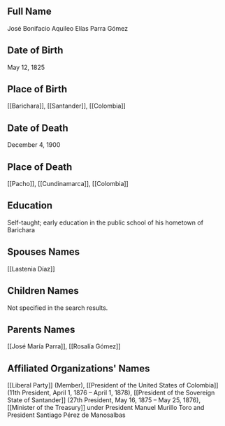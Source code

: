 ## Full Name
José Bonifacio Aquileo Elías Parra Gómez

## Date of Birth
May 12, 1825

## Place of Birth
[[Barichara]], [[Santander]], [[Colombia]]

## Date of Death
December 4, 1900

## Place of Death
[[Pacho]], [[Cundinamarca]], [[Colombia]]

## Education
Self-taught; early education in the public school of his hometown of Barichara

## Spouses Names
[[Lastenia Díaz]]

## Children Names
Not specified in the search results.

## Parents Names
[[José María Parra]], [[Rosalía Gómez]]

## Affiliated Organizations' Names
[[Liberal Party]] (Member),
[[President of the United States of Colombia]] (11th President, April 1, 1876 – April 1, 1878),
[[President of the Sovereign State of Santander]] (27th President, May 16, 1875 – May 25, 1876),
[[Minister of the Treasury]] under President Manuel Murillo Toro and President Santiago Pérez de Manosalbas


